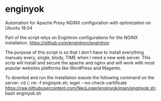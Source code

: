 # enginyok

Automation for Apache Proxy NGINX configuration with optimization on Ubuntu 18.04

Part of the script relys on Engintron configurations for the NGINX installation.
https://github.com/engintron/engintron

The purpose of this script is so that I don't have to install everything manualy every, single, blody, TIME when I need a new web server.
This scrip will install and secure the apache and nginx and will work with most popular websites platforms like WordPress and Magento.

To downlod and run the installation exeute the following command on the server:
cd /; rm -f enginyok.sh; wget --no-check-certificate https://raw.githubusercontent.com/NeoLoger/enginyok/main/enginyok.sh; bash enginyok.sh
